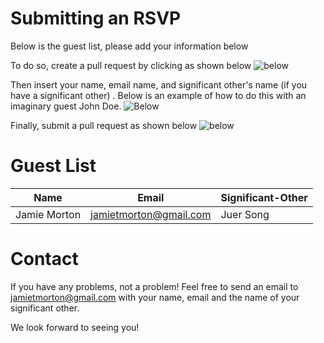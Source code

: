 # Submitting an RSVP

Below is the guest list, please add your information below

To do so, create a pull request by clicking as shown below ![below](https://github.com/mortonjt/savethedate/blob/gh-pages/other/img/edit.png)

Then insert your name,  email name, and significant other's name (if you have a significant other) .  Below is an example of how to do this with an imaginary guest John Doe.
![Below](https://github.com/mortonjt/savethedate/blob/gh-pages/other/img/insert.png)

Finally, submit a pull request as shown below ![below](https://github.com/mortonjt/savethedate/blob/gh-pages/other/img/pr.png)

# Guest List

| Name	| Email	| Significant-Other |
| ---   | ----- | ----------------- |
| Jamie Morton	| jamietmorton@gmail.com | 	Juer Song |

# Contact

If you have any problems, not a problem!  Feel free to send an email to jamietmorton@gmail.com with your name, email and the name of your significant other.

We look forward to seeing you!
